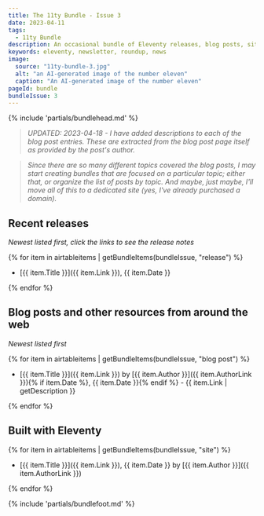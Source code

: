 ```yaml
---
title: The 11ty Bundle - Issue 3
date: 2023-04-11
tags:
  - 11ty Bundle
description: An occasional bundle of Eleventy releases, blog posts, sites, and resources.
keywords: eleventy, newsletter, roundup, news
image:
  source: "11ty-bundle-3.jpg"
  alt: "an AI-generated image of the number eleven"
  caption: "An AI-generated image of the number eleven"
pageId: bundle
bundleIssue: 3
---
```


{% include 'partials/bundlehead.md' %}

> _UPDATED: 2023-04-18 - I have added descriptions to each of the blog post entries. These are extracted from the blog post page itself as provided by the post's author._

> _Since there are so many different topics covered the blog posts, I may start creating bundles that are focused on a particular topic; either that, or organize the list of posts by topic. And maybe, just maybe, I'll move all of this to a dedicated site (yes, I've already purchased a domain)._

## Recent releases

_Newest listed first, click the links to see the release notes_

{% for item in airtableitems | getBundleItems(bundleIssue, "release") %}

- [{{ item.Title }}]({{ item.Link }}), {{ item.Date }}

{% endfor %}

## Blog posts and other resources from around the web

_Newest listed first_

{% for item in airtableitems | getBundleItems(bundleIssue, "blog post") %}

- [{{ item.Title }}]({{ item.Link }}) by [{{ item.Author }}]({{ item.AuthorLink }}){% if item.Date %}, {{ item.Date }}{% endif %} - {{ item.Link | getDescription }}

{% endfor %}

## Built with Eleventy

{% for item in airtableitems | getBundleItems(bundleIssue, "site") %}

- [{{ item.Title }}]({{ item.Link }}), {{ item.Date }} by [{{ item.Author }}]({{ item.AuthorLink }})

{% endfor %}

{% include 'partials/bundlefoot.md' %}

